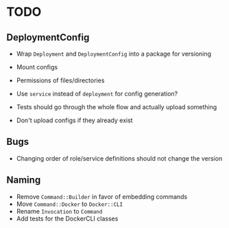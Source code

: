 # TODO

## DeploymentConfig

- Wrap `Deployment` and `DeploymentConfig` into a package for versioning
- Mount configs
- Permissions of files/directories
- Use `service` instead of `deployment` for config generation?
- Tests should go through the whole flow and actually upload something

- Don't upload configs if they already exist

## Bugs

- Changing order of role/service definitions should not change the version

## Naming

- Remove `Command::Builder` in favor of embedding commands
- Move `Command::Docker` to `Docker::CLI`
- Rename `Invocation` to `Command`
- Add tests for the DockerCLI classes
